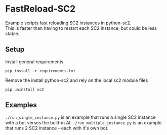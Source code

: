 # FastReload-SC2

Example scripts fast reloading SC2 instances in python-sc2.  
This is faster than having to restart each SC2 instance, but could be less stable.

## Setup

Install general requirements

`pip install -r requirements.txt`

Remove the install python-sc2 and rely on the local sc2 module files

`pip uninstall sc2`

## Examples

`./run_single_instance.py` is an example that runs a single SC2 instance with a bot verses the built-in AI.
`./run_multiple_instance.py` is an example that runs 2 SC2 instance - each with it's own bot.
